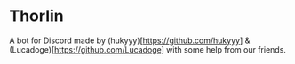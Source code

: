 # Thorlin
A bot for Discord made by (hukyyy)[https://github.com/hukyyy] & (Lucadoge)[https://github.com/Lucadoge] with some help from our friends.
